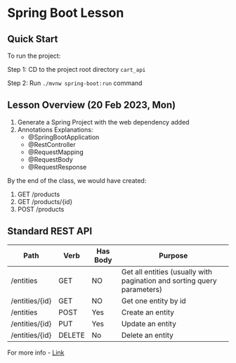 # Spring Boot Lesson

## Quick Start

To run the project:

Step 1: CD to the project root directory `cart_api`

Step 2: Run `./mvnw spring-boot:run` command

## Lesson Overview (20 Feb 2023, Mon)

1. Generate a Spring Project with the web dependency added
1. Annotations Explanations:
    - @SpringBootApplication
    - @RestController
    - @RequestMapping
    - @RequestBody
    - @RequestResponse

By the end of the class, we would have created:

1. GET /products
1. GET /products/{id}
1. POST /products

## Standard REST API

|Path|Verb|Has Body|Purpose|
|-|-|-|-|
|/entities|GET|NO|Get all entities (usually with pagination and sorting query parameters)|
|/entities/{id}|GET|NO|Get one entity by id|
|/entities|POST|Yes|Create an entity|
|/entities/{id}|PUT|Yes|Update an entity|
|/entities/{id}|DELETE|No|Delete an entity|

For more info - [Link](https://www.geeksforgeeks.org/rest-api-architectural-constraints/)